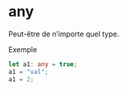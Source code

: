 # any

Peut-être de n’importe quel type.


Exemple

```ts
let a1: any = true;
a1 = "val";
a1 = 2;
```